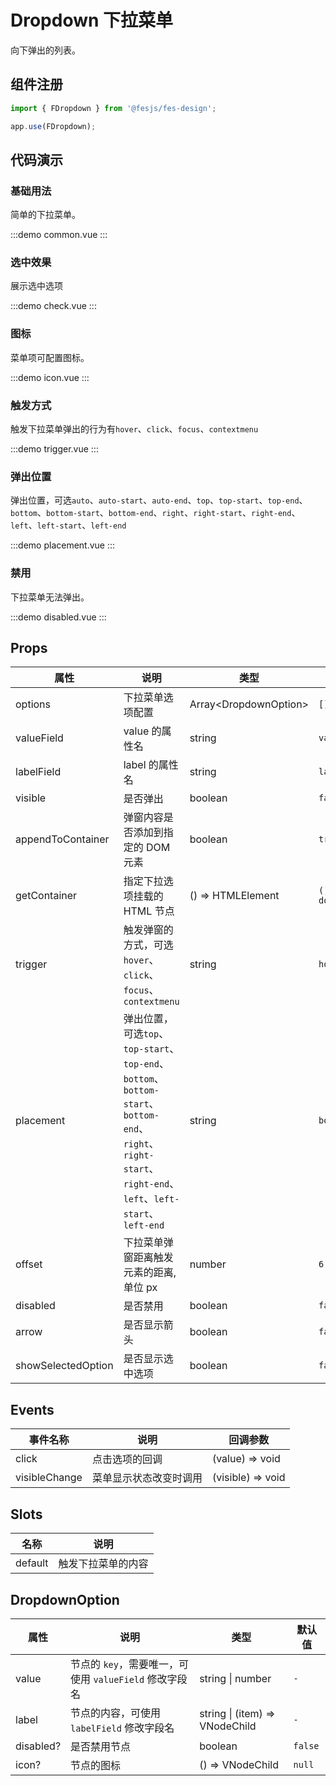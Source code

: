 # Dropdown 下拉菜单

向下弹出的列表。

## 组件注册

```js
import { FDropdown } from '@fesjs/fes-design';

app.use(FDropdown);
```

## 代码演示

### 基础用法

简单的下拉菜单。

:::demo
common.vue
:::

### 选中效果

展示选中选项

:::demo
check.vue
:::

### 图标

菜单项可配置图标。

:::demo
icon.vue
:::

### 触发方式

触发下拉菜单弹出的行为有`hover`、`click`、`focus`、`contextmenu`

:::demo
trigger.vue
:::

### 弹出位置

弹出位置，可选`auto`、`auto-start`、`auto-end`、`top`、`top-start`、`top-end`、`bottom`、`bottom-start`、`bottom-end`、`right`、`right-start`、`right-end`、`left`、`left-start`、`left-end`

:::demo
placement.vue
:::

### 禁用

下拉菜单无法弹出。

:::demo
disabled.vue
:::

## Props

| 属性               | 说明                                                                                                                                                       | 类型                    | 默认值                |
| ------------------ | ---------------------------------------------------------------------------------------------------------------------------------------------------------- | ----------------------- | --------------------- |
| options            | 下拉菜单选项配置                                                                                                                                           | Array\<DropdownOption\> | `[]`                  |
| valueField         | value 的属性名                                                                                                                                             | string                  | `value`               |
| labelField         | label 的属性名                                                                                                                                             | string                  | `label`               |
| visible            | 是否弹出                                                                                                                                                   | boolean                 | `false`               |
| appendToContainer  | 弹窗内容是否添加到指定的 DOM 元素                                                                                                                          | boolean                 | `true`                |
| getContainer       | 指定下拉选项挂载的 HTML 节点                                                                                                                               | () => HTMLElement       | `() => document.body` |
| trigger            | 触发弹窗的方式，可选`hover`、`click`、`focus`、`contextmenu`                                                                                               | string                  | `hover`               |
| placement          | 弹出位置，可选`top`、`top-start`、`top-end`、`bottom`、`bottom-start`、`bottom-end`、`right`、`right-start`、`right-end`、`left`、`left-start`、`left-end` | string                  | `bottom`              |
| offset             | 下拉菜单弹窗距离触发元素的距离,单位 px                                                                                                                     | number                  | `6`                   |
| disabled           | 是否禁用                                                                                                                                                   | boolean                 | `false`               |
| arrow              | 是否显示箭头                                                                                                                                               | boolean                 | `false`               |
| showSelectedOption | 是否显示选中选项                                                                                                                                           | boolean                 | `false`               |

## Events

| 事件名称      | 说明                   | 回调参数          |
| ------------- | ---------------------- | ----------------- |
| click         | 点击选项的回调         | (value) => void   |
| visibleChange | 菜单显示状态改变时调用 | (visible) => void |

## Slots

| 名称    | 说明               |
| ------- | ------------------ |
| default | 触发下拉菜单的内容 |

## DropdownOption

| 属性      | 说明                                                   | 类型                           | 默认值  |
| --------- | ------------------------------------------------------ | ------------------------------ | ------- |
| value     | 节点的 `key`，需要唯一，可使用 `valueField` 修改字段名 | string \| number               | `-`     |
| label     | 节点的内容，可使用 `labelField` 修改字段名             | string \| (item) => VNodeChild | `-`     |
| disabled? | 是否禁用节点                                           | boolean                        | `false` |
| icon?     | 节点的图标                                             | () => VNodeChild               | `null`  |
